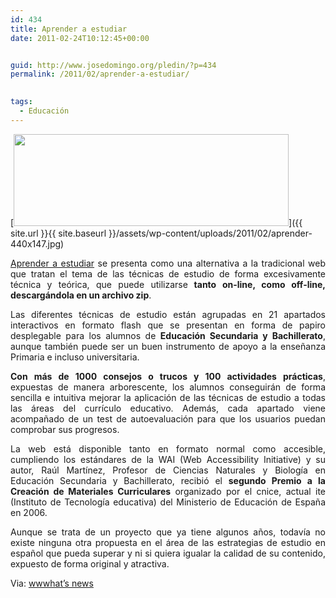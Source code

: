 ```yaml
---
id: 434
title: Aprender a estudiar
date: 2011-02-24T10:12:45+00:00


guid: http://www.josedomingo.org/pledin/?p=434
permalink: /2011/02/aprender-a-estudiar/

  
tags:
  - Educación
---
```

[<img class="aligncenter size-full wp-image-435" title="aprender-440x147" src="{{ site.url }}{{ site.baseurl }}/assets/wp-content/uploads/2011/02/aprender-440x147.jpg" alt="" width="440" height="147" srcset="https://www.josedomingo.org/pledin/wp-content/uploads/2011/02/aprender-440x147.jpg 440w, https://www.josedomingo.org/pledin/wp-content/uploads/2011/02/aprender-440x147-300x100.jpg 300w" sizes="(max-width: 440px) 100vw, 440px" />]({{ site.url }}{{ site.baseurl }}/assets/wp-content/uploads/2011/02/aprender-440x147.jpg)

<p style="text-align: justify;">
  <a href="http://www.isftic.mepsyd.es/w3/eos/MaterialesEducativos/mem2006/aprender_estudiar/index2.html" target="_blank">Aprender a estudiar</a> se presenta como una alternativa a la tradicional web que tratan el tema de las técnicas de estudio de forma excesivamente técnica y teórica, que puede utilizarse<strong> tanto on-line, como off-line, descargándola en un archivo zip</strong>.
</p>

<p style="text-align: justify;">
  Las diferentes técnicas de estudio están agrupadas en 21 apartados interactivos en formato flash que se presentan en forma de papiro desplegable para los alumnos de <strong>Educación Secundaria y Bachillerato</strong>, aunque también puede ser un buen instrumento de apoyo a la enseñanza Primaria e incluso universitaria.
</p>

<p style="text-align: justify;">
  <strong>Con más de 1000 consejos o trucos y 100 actividades prácticas</strong>, expuestas de manera arborescente, los alumnos conseguirán de forma sencilla e intuitiva mejorar la aplicación de las técnicas de estudio a todas las áreas del currículo educativo. Además, cada apartado viene acompañado de un test de autoevaluación para que los usuarios puedan comprobar sus progresos.
</p>

<p style="text-align: justify;">
  La web está disponible tanto en formato normal como accesible, cumpliendo los estándares de la WAI (Web Accessibility Initiative) y su autor, Raúl Martínez, Profesor de Ciencias Naturales y Biología en Educación Secundaria y Bachillerato, recibió el <strong>segundo Premio a la Creación de Materiales Curriculares</strong> organizado por el cnice, actual ite (Instituto de Tecnología educativa) del Ministerio de Educación de España en 2006.
</p>

<p style="text-align: justify;">
  Aunque se trata de un proyecto que ya tiene algunos años, todavía no existe ninguna otra propuesta en el área de las estrategias de estudio en español que pueda superar y ni si quiera igualar la calidad de su contenido, expuesto de forma original y atractiva.
</p>

Via: [wwwhat&#8217;s news](http://wwwhatsnew.com/2010/07/14/21-apartados-interactivos-para-aprender-a-estudiar/)

<!-- AddThis Advanced Settings generic via filter on the_content -->

<!-- AddThis Share Buttons generic via filter on the_content -->
